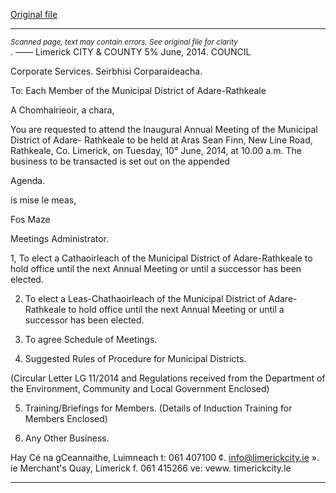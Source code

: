 [Original file](https://www.limerick.ie/sites/default/files/media/documents/2017-08/municipal_district_adare-rathkeale_-_agenda_10_june_2014_0.pdf)

---
*<small>Scanned page, text may contain errors. See original file for clarity</small>*  
. ——
Limerick
CITY & COUNTY
5% June, 2014. COUNCIL

Corporate Services.
Seirbhisi Corparaideacha.

To: Each Member of the Municipal District of Adare-Rathkeale

A Chomhairieoir, a chara,

You are requested to attend the Inaugural Annual Meeting of the Municipal District of Adare-
Rathkeale to be held at Aras Sean Finn, New Line Road, Rathkeale, Co. Limerick, on Tuesday,
10° June, 2014, at 10.00 a.m. The business to be transacted is set out on the appended

Agenda.

is mise le meas,

Fos Maze

Meetings Administrator.

1, To elect a Cathaoirleach of the Municipal District of Adare-Rathkeale to hold office until
the next Annual Meeting or until a successor has been elected.

2. To elect a Leas-Chathaoirleach of the Municipal District of Adare-Rathkeale to hold office
until the next Annual Meeting or until a successor has been elected.

3. To agree Schedule of Meetings.

4. Suggested Rules of Procedure for Municipal Districts.

(Circular Letter LG 11/2014 and Regulations received from the Department of the
Environment, Community and Local Government Enclosed)

5. Training/Briefings for Members.
(Details of Induction Training for Members Enclosed)

6. Any Other Business.

Hay Cé na gCeannaithe, Luimneach t: 061 407100 ¢. info@limerickcity.ie
». ie Merchant's Quay, Limerick f. 061 415266 ve: veww. timerickcity.le


---
